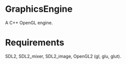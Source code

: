 GraphicsEngine
==============

A C++ OpenGL engine.

Requirements
============

SDL2, SDL2_mixer, SDL2_image, OpenGL2 (gl, glu, glut).
